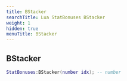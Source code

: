 ```yaml
---
title: BStacker
searchTitle: Lua StatBonuses BStacker
weight: 1
hidden: true
menuTitle: BStacker
---
```

## BStacker
```lua
StatBonuses:BStacker(number idx); -- number
```